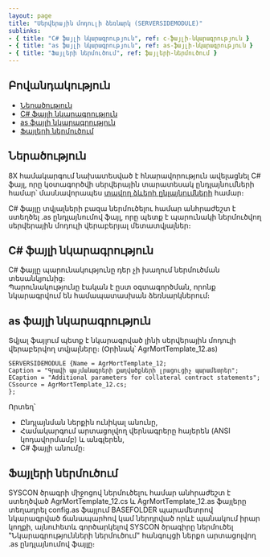 ```yaml
---
layout: page
title: "Սերվերային մոդուլի ձեռնարկ (SERVERSIDEMODULE)"
sublinks:
- { title: "C# ֆայլի նկարագրություն", ref: c-ֆայլի-նկարագրություն }
- { title: "as ֆայլի նկարագրություն", ref: as-ֆայլի-նկարագրություն }
- { title: "Ֆայլերի ներմուծում", ref: ֆայլերի-ներմուծում }
---
```


## Բովանդակություն

- [Ներածություն](#ներածություն)
- [C# ֆայլի նկարագրություն](#c-ֆայլի-նկարագրություն)
- [as ֆայլի նկարագրություն](#as-ֆայլի-նկարագրություն)
- [Ֆայլերի ներմուծում](#ֆայլերի-ներմուծում)

## Ներածություն

8X համակարգում նախատեսված է հնարավորություն ավելացնել C# ֆայլ, որը կօտագործվի սերվերային տարատեսակ ընդլայնումների համար՝ մասնավորապես [տպվող ձևերի ընլայնումների](template_substitution_guide.md) համար։

C# ֆայլը տվյալների բազա ներմուծելու համար անհրաժեշտ է ստեղծել .as ընդլայնումով ֆայլ, որը պետք է պարունակի ներմուծվող սերվերային մոդուլի վերաբերյալ մետատվյալներ։

## C# ֆայլի նկարագրություն

C# ֆայլը պարունակությունը դեր չի խաղում ներմուծման տեսանկյունից։  
Պարունակությունը էական է ըստ օգտագործման, որոնք նկարագրվում են համապատասխան ձեռնարկներում։

## as ֆայլի նկարագրություն

Տվյալ ֆայլում պետք է նկարագրված լինի սերվերային մոդուլի վերաբերվող տվյալները։ (Օրինակ՝ AgrMortTemplate_12.as) 

```as4x
SERVERSIDEMODULE {Name = AgrMortTemplate_12;
Caption = "Գրավի պայմանագրերի քաղվածքների լրացուցիչ պարամետրեր";
ECaption = "Additional parameters for collateral contract statements";
CSsource = AgrMortTemplate_12.cs;
};
```

Որտեղ՝
* Ընդլայնման ներքին ունիկալ անունը,
* Համակարգում արտացոլվող վերնագրերը հայերեն (ANSI կոդավորմամբ) և անգլերեն,
* C# ֆայլի անումը։

## Ֆայլերի ներմուծում 

SYSCON ծրագրի միջոցով ներմուծելու համար անհրաժեշտ է ստեղծված AgrMortTemplate_12.cs և AgrMortTemplate_12.as ֆայլերը տեղադրել config.as ֆայլում BASEFOLDER պարամետրով նկարագրված ճանապարհով կամ ներդրված որևէ պանակում իրար կողքի, այնուհետև գործարկելով SYSCON ծրագիրը ներմուծել "Նկարագրությունների ներմուծում" հանգույցի ներքո արտացոլվող .as ընդլայնումով ֆայլը։
